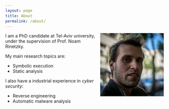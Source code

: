 ```yaml
---
layout: page
title: About
permalink: /about/
---
```


<img style="float: right; width: 40%" src="/photo.jpg">
I am a PhD candidate at Tel-Aviv university,
under the supervision of Prof. Noam Rinetzky.

My main research topics are:
- Symbolic execution
- Static analysis

I also have a industrial experience in _cyber security_:
- Reverse engineering
- Automatic malware analysis
